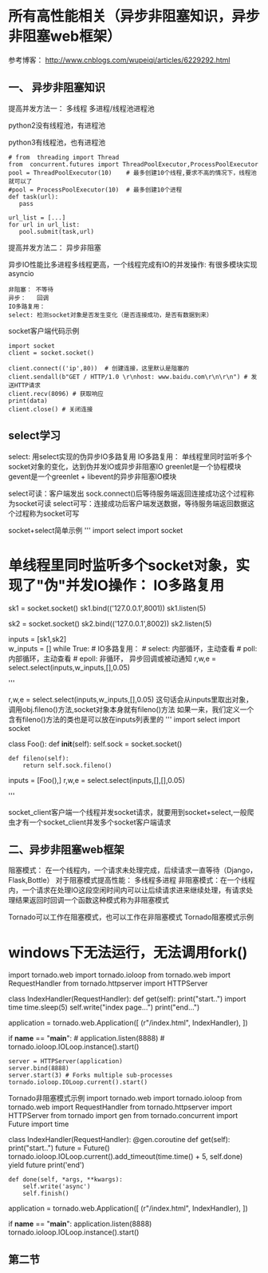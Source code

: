 # 所有高性能相关（异步非阻塞知识，异步非阻塞web框架）

参考博客： http://www.cnblogs.com/wupeiqi/articles/6229292.html


## 一、 异步非阻塞知识

提高并发方法一： 多线程 多进程/线程池进程池

python2没有线程池，有进程池

python3有线程池，也有进程池

```
# from  threading import Thread
from  concurrent.futures import ThreadPoolExecutor,ProcessPoolExecutor
pool = ThreadPoolExecutor(10)    # 最多创建10个线程,要求不高的情况下，线程池就可以了
#pool = ProcessPoolExecutor(10)  # 最多创建10个进程
def task(url):
   pass
   
url_list = [...]
for url in url_list:
   pool.submit(task,url)
```

提高并发方法二： 异步非阻塞

异步IO性能比多进程多线程更高，一个线程完成有IO的并发操作: 有很多模块实现 asyncio 
```
非阻塞： 不等待
异步：   回调
IO多路复用：
select: 检测socket对象是否发生变化（是否连接成功，是否有数据到来）
```

socket客户端代码示例
```
import socket
client = socket.socket()

client.connect(('ip',80))  # 创建连接，这里默认是阻塞的
client.sendall(b"GET / HTTP/1.0 \r\nhost: www.baidu.com\r\n\r\n") # 发送HTTP请求
client.recv(8096) # 获取响应
print(data)
client.close() # 关闭连接
```

## select学习
select: 用select实现的伪异步IO多路复用
IO多路复用： 单线程里同时监听多个socket对象的变化，达到伪并发IO或异步非阻塞IO
greenlet是一个协程模块
gevent是一个greenlet + libevent的异步非阻塞IO模块

select可读：客户端发出 sock.connect()后等待服务端返回连接成功这个过程称为socket可读
select可写：连接成功后客户端发送数据，等待服务端返回数据这个过程称为socket可写


socket+select简单示例
'''
import select
import socket

# 单线程里同时监听多个socket对象，实现了"伪"并发IO操作： IO多路复用
sk1 = socket.socket()
sk1.bind(('127.0.0.1',8001))
sk1.listen(5)

sk2 = socket.socket()
sk2.bind(('127.0.0.1',8002))
sk2.listen(5)

inputs = [sk1,sk2]      
w_inputs = []
while True:
    # IO多路复用：
    # select: 内部循环，主动查看
    # poll:   内部循环，主动查看
    # epoll:  非循环，  异步回调或被动通知
    r,w,e = select.select(inputs,w_inputs,[],0.05)    

'''    

r,w,e = select.select(inputs,w_inputs,[],0.05) 这句话会从inputs里取出对象，调用obj.fileno()方法,socket对象本身就有fileno()方法
如果一来，我们定义一个含有fileno()方法的类也是可以放在inputs列表里的
'''
import select
import socket

class Foo():
    def __init__(self):
        self.sock = socket.socket()

    def fileno(self):
        return self.sock.fileno()

inputs = [Foo(),]
r,w,e = select.select(inputs,[],[],0.05)

'''

socket_client客户端一个线程并发socket请求，就要用到socket+select,一般爬虫才有一个socket_client并发多个socket客户端请求



## 二、异步非阻塞web框架



阻塞模式： 在一个线程内，一个请求未处理完成，后续请求一直等待（Django，Flask,Bottle）
          对于阻塞模式提高性能： 多线程多进程
非阻塞模式：在一个线程内，一个请求在处理IO这段空闲时间内可以让后续请求进来继续处理，有请求处理结果返回时回调一个函数这种模式称为非阻塞模式

Tornado可以工作在阻塞模式，也可以工作在非阻塞模式
Tornado阻塞模式示例
# windows下无法运行，无法调用fork()
import tornado.web
import tornado.ioloop
from tornado.web import RequestHandler
from tornado.httpserver import  HTTPServer

class IndexHandler(RequestHandler):
    def get(self):
        print("start..")
        import time
        time.sleep(5)
        self.write("index page...")
        print("end...")

application = tornado.web.Application([
    (r"/index.html", IndexHandler),
])

if __name__ == "__main__":
    # application.listen(8888)
    # tornado.ioloop.IOLoop.instance().start()

    server = HTTPServer(application)
    server.bind(8888)
    server.start(3) # Forks multiple sub-processes
    tornado.ioloop.IOLoop.current().start()




Tornado非阻塞模式示例
import tornado.web
import tornado.ioloop
from tornado.web import RequestHandler
from tornado.httpserver import  HTTPServer
from tornado import gen
from tornado.concurrent import  Future
import time

class IndexHandler(RequestHandler):
    @gen.coroutine
    def get(self):
        print("start..")
        future = Future()
        tornado.ioloop.IOLoop.current().add_timeout(time.time() + 5, self.done)
        yield future
        print('end')

    def done(self, *args, **kwargs):
        self.write('async')
        self.finish()

application = tornado.web.Application([
    (r"/index.html", IndexHandler),
])

if __name__ == "__main__":
    application.listen(8888)
    tornado.ioloop.IOLoop.instance().start()






## 第二节 
